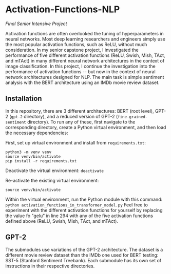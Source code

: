 # Activation-Functions-NLP
<i>Final Senior Intensive Project</i>

Activation functions are often overlooked the tuning of hyperparameters in neural networks. Most deep learning researchers and engineers simply use the most popular activation functions, such as ReLU, without much consideration. In my senior capstone project, I investigated the performance of five different activation functions (ReLU, Swish, Mish, TAct, and mTAct) in many different neural network architectures in the context of image classification. In this project, I continue the investigation into the performance of activation functions -- but now in the context of neural network architectures designed for NLP. The main task is simple sentiment analysis with the BERT architecture using an IMDb movie review dataset. 


## Installation

In this repository, there are 3 different architectures: BERT (root level), GPT-2 (`gpt-2` directory), and a reduced version of GPT-2 (`fine-grained-sentiment` directory). To run any of these, first navigate to the corresponding directory, create a Python virtual environment, and then load the necessary dependencies:


First, set up virtual environment and install from ```requirements.txt```:

    python3 -m venv venv
    source venv/bin/activate
    pip install -r requirements.txt
    
Deactivate the virtual environment: `deactivate`

Re-activate the existing virtual environment:

    source venv/bin/activate
    
Within the virtual environment, run the Python module with this command:
`python activation_functions_in_transformer_model.py`
Feel free to experiment with the different activation functions for yourself by replacing the value fo "gelu" in line 294 with any of the five activation functions defined above (ReLU, Swish, Mish, TAct, and mTAct).


## GPT-2

The submodules use variations of the GPT-2 architecture. The dataset is a different movie review dataset than the IMDb one used for BERT testing: SST-5 (Stanford Sentiment Treebank). Each submodule has its own set of instructions in their respective directories.
